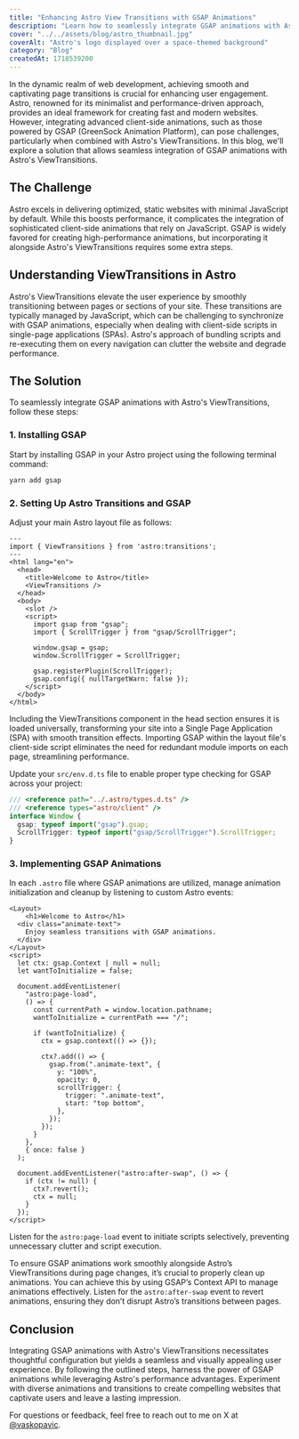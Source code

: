 ```yaml
---
title: "Enhancing Astro View Transitions with GSAP Animations"
description: "Learn how to seamlessly integrate GSAP animations with Astro's ViewTransitions to create smooth and engaging user experiences on your website."
cover: "../../assets/blog/astro_thumbnail.jpg"
coverAlt: "Astro's logo displayed over a space-themed background"
category: "Blog"
createdAt: 1718539200
---
```


In the dynamic realm of web development, achieving smooth and captivating page transitions is crucial for enhancing user engagement. Astro, renowned for its minimalist and performance-driven approach, provides an ideal framework for creating fast and modern websites. However, integrating advanced client-side animations, such as those powered by GSAP (GreenSock Animation Platform), can pose challenges, particularly when combined with Astro's ViewTransitions. In this blog, we'll explore a solution that allows seamless integration of GSAP animations with Astro's ViewTransitions.

## The Challenge

Astro excels in delivering optimized, static websites with minimal JavaScript by default. While this boosts performance, it complicates the integration of sophisticated client-side animations that rely on JavaScript. GSAP is widely favored for creating high-performance animations, but incorporating it alongside Astro's ViewTransitions requires some extra steps.

## Understanding ViewTransitions in Astro

Astro's ViewTransitions elevate the user experience by smoothly transitioning between pages or sections of your site. These transitions are typically managed by JavaScript, which can be challenging to synchronize with GSAP animations, especially when dealing with client-side scripts in single-page applications (SPAs). Astro's approach of bundling scripts and re-executing them on every navigation can clutter the website and degrade performance.

## The Solution

To seamlessly integrate GSAP animations with Astro's ViewTransitions, follow these steps:

### 1. Installing GSAP

Start by installing GSAP in your Astro project using the following terminal command:

```bash
yarn add gsap
```

### 2. Setting Up Astro Transitions and GSAP

Adjust your main Astro layout file as follows:

```astro title="src/layouts/main.astro" ins={2, 7, 11-20}
---
import { ViewTransitions } from 'astro:transitions';
---
<html lang="en">
  <head>
    <title>Welcome to Astro</title>
    <ViewTransitions />
  </head>
  <body>
    <slot />
    <script>
      import gsap from "gsap";
      import { ScrollTrigger } from "gsap/ScrollTrigger";

      window.gsap = gsap;
      window.ScrollTrigger = ScrollTrigger;

      gsap.registerPlugin(ScrollTrigger);
      gsap.config({ nullTargetWarn: false });
    </script>
  </body>
</html>
```

Including the ViewTransitions component in the head section ensures it is loaded universally, transforming your site into a Single Page Application (SPA) with smooth transition effects. Importing GSAP within the layout file's client-side script eliminates the need for redundant module imports on each page, streamlining performance.

Update your `src/env.d.ts` file to enable proper type checking for GSAP across your project:

```typescript title="src/env.d.ts" ins={3-6}
/// <reference path="../.astro/types.d.ts" />
/// <reference types="astro/client" />
interface Window {
  gsap: typeof import("gsap").gsap;
  ScrollTrigger: typeof import("gsap/ScrollTrigger").ScrollTrigger;
}
```

### 3. Implementing GSAP Animations

In each `.astro` file where GSAP animations are utilized, manage animation initialization and cleanup by listening to custom Astro events:

```astro title="src/pages/index.astro" ins={3-5, 7-41}
<Layout>
    <h1>Welcome to Astro</h1>
  <div class="animate-text">
    Enjoy seamless transitions with GSAP animations.
  </div>
</Layout>
<script>
  let ctx: gsap.Context | null = null;
  let wantToInitialize = false;

  document.addEventListener(
    "astro:page-load",
    () => {
      const currentPath = window.location.pathname;
      wantToInitialize = currentPath === "/";

      if (wantToInitialize) {
        ctx = gsap.context(() => {});

        ctx?.add(() => {
          gsap.from(".animate-text", {
            y: "100%",
            opacity: 0,
            scrollTrigger: {
              trigger: ".animate-text",
              start: "top bottom",
            },
          });
        });
      }
    },
    { once: false }
  );

  document.addEventListener("astro:after-swap", () => {
    if (ctx != null) {
      ctx?.revert();
      ctx = null;
    }
  });
</script>
```

Listen for the `astro:page-load` event to initiate scripts selectively, preventing unnecessary clutter and script execution.

To ensure GSAP animations work smoothly alongside Astro’s ViewTransitions during page changes, it’s crucial to properly clean up animations. You can achieve this by using GSAP’s Context API to manage animations effectively. Listen for the `astro:after-swap` event to revert animations, ensuring they don’t disrupt Astro’s transitions between pages.

## Conclusion

Integrating GSAP animations with Astro's ViewTransitions necessitates thoughtful configuration but yields a seamless and visually appealing user experience. By following the outlined steps, harness the power of GSAP animations while leveraging Astro's performance advantages. Experiment with diverse animations and transitions to create compelling websites that captivate users and leave a lasting impression.

For questions or feedback, feel free to reach out to me on X at [@vaskopavic](https://x.com/vaskopavic).
